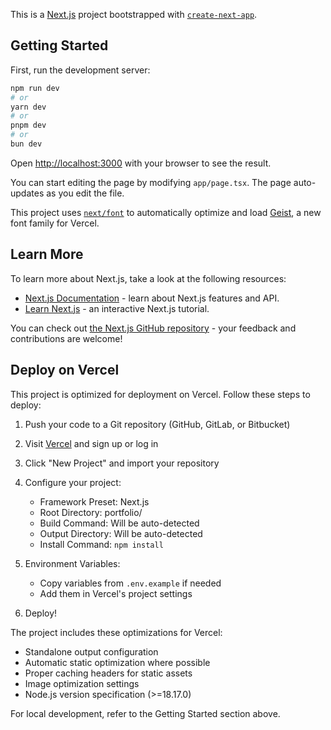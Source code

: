 This is a [Next.js](https://nextjs.org) project bootstrapped with [`create-next-app`](https://nextjs.org/docs/app/api-reference/cli/create-next-app).

## Getting Started

First, run the development server:

```bash
npm run dev
# or
yarn dev
# or
pnpm dev
# or
bun dev
```

Open [http://localhost:3000](http://localhost:3000) with your browser to see the result.

You can start editing the page by modifying `app/page.tsx`. The page auto-updates as you edit the file.

This project uses [`next/font`](https://nextjs.org/docs/app/building-your-application/optimizing/fonts) to automatically optimize and load [Geist](https://vercel.com/font), a new font family for Vercel.

## Learn More

To learn more about Next.js, take a look at the following resources:

- [Next.js Documentation](https://nextjs.org/docs) - learn about Next.js features and API.
- [Learn Next.js](https://nextjs.org/learn) - an interactive Next.js tutorial.

You can check out [the Next.js GitHub repository](https://github.com/vercel/next.js) - your feedback and contributions are welcome!

## Deploy on Vercel

This project is optimized for deployment on Vercel. Follow these steps to deploy:

1. Push your code to a Git repository (GitHub, GitLab, or Bitbucket)

2. Visit [Vercel](https://vercel.com) and sign up or log in

3. Click "New Project" and import your repository

4. Configure your project:
   - Framework Preset: Next.js
   - Root Directory: portfolio/
   - Build Command: Will be auto-detected
   - Output Directory: Will be auto-detected
   - Install Command: `npm install`

5. Environment Variables:
   - Copy variables from `.env.example` if needed
   - Add them in Vercel's project settings

6. Deploy!

The project includes these optimizations for Vercel:
- Standalone output configuration
- Automatic static optimization where possible
- Proper caching headers for static assets
- Image optimization settings
- Node.js version specification (>=18.17.0)

For local development, refer to the Getting Started section above.
